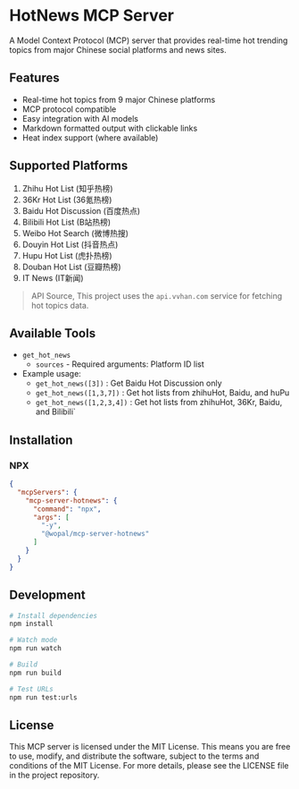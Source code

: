 # HotNews MCP Server

A Model Context Protocol (MCP) server that provides real-time hot trending
topics from major Chinese social platforms and news sites.

## Features

- Real-time hot topics from 9 major Chinese platforms
- MCP protocol compatible
- Easy integration with AI models
- Markdown formatted output with clickable links
- Heat index support (where available)

## Supported Platforms

1. Zhihu Hot List (知乎热榜)
2. 36Kr Hot List (36氪热榜)
3. Baidu Hot Discussion (百度热点)
4. Bilibili Hot List (B站热榜)
5. Weibo Hot Search (微博热搜)
6. Douyin Hot List (抖音热点)
7. Hupu Hot List (虎扑热榜)
8. Douban Hot List (豆瓣热榜)
9. IT News (IT新闻)

> API Source, This project uses the `api.vvhan.com` service for fetching hot
> topics data.

## Available Tools

- `get_hot_news`
  - `sources` - Required arguments: Platform ID list
- Example usage:
  - `get_hot_news([3])` : Get Baidu Hot Discussion only
  - `get_hot_news([1,3,7])` : Get hot lists from zhihuHot, Baidu, and huPu
  - `get_hot_news([1,2,3,4])` : Get hot lists from zhihuHot, 36Kr, Baidu, and
    Bilibili`

## Installation

### NPX

```json
{
  "mcpServers": {
    "mcp-server-hotnews": {
      "command": "npx",
      "args": [
        "-y",
        "@wopal/mcp-server-hotnews"
      ]
    }
  }
}
```

## Development

```bash
# Install dependencies
npm install

# Watch mode
npm run watch

# Build
npm run build

# Test URLs
npm run test:urls
```

## License

This MCP server is licensed under the MIT License. This means you are free to
use, modify, and distribute the software, subject to the terms and conditions of
the MIT License. For more details, please see the LICENSE file in the project
repository.
